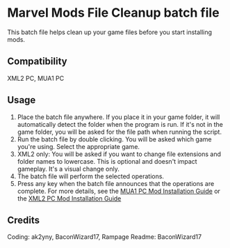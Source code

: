 # Marvel Mods File Cleanup batch file
This batch file helps clean up your game files before you start installing mods. 

## Compatibility
XML2 PC, MUA1 PC

## Usage

 1. Place the batch file anywhere. If you place it in your game folder, it will automatically detect the folder when the program is run. If it's not in the game folder, you will be asked for the file path when running the script. 
 2. Run the batch file by double clicking. You will be asked which game you're using. Select the appropriate game.
 3. XML2 only: You will be asked if you want to change file extensions and folder names to lowercase. This is optional and doesn't impact gameplay. It's a visual change only. 
 4. The batch file will perform the selected operations. 
 5. Press any key when the batch file announces that the operations are complete.
For more details, see the [MUA1 PC Mod Installation Guide](https://marvelmods.com/forum/index.php/topic,10809.0.html) or the [XML2 PC Mod Installation Guide](https://marvelmods.com/forum/index.php/topic,11322.0.html)

## Credits
Coding: ak2yny, BaconWizard17, Rampage
Readme: BaconWizard17
